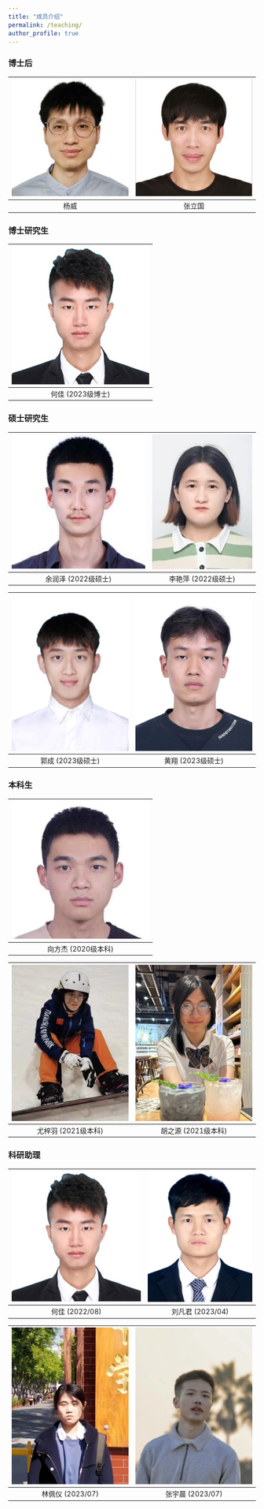 ```yaml
---
title: "成员介绍"
permalink: /teaching/
author_profile: true
---
```



### 博士后

| ![yw.jpg](/images/People/yw.jpg) | ![zlg.jpg](/images/People/zlg.jpg) |
|:--------:|:-------:|
| 杨威   | 张立国   | 

### 博士研究生

| ![hj.jpg](/images/People/hj.jpg) | 
| :-------: | 
| 何佳 (2023级博士)     | 

### 硕士研究生

| ![yrz](/images/People/yrz.jpg) | ![lyp-1.jpg](/images/People/lyp.jpg) | 
| :-------: | :-------: |
| 余润泽 (2022级硕士) |   李艳萍  (2022级硕士)    |

| ![gc.jpg](/images/People/gc.jpg) | ![hx.jpg](/images/People/hx.jpg) | 
| :-------: | :-------: |
|   郭成 (2023级硕士)   |  黄翔 (2023级硕士)  |

### 本科生

| ![xfj.jpg](/images/People/xfj.jpg) | 
| :-------: | 
|   向方杰 (2020级本科)   | 

| ![yzy.jpg](/images/People/yzy.jpg) | ![hzy.jpg](/images/People/hzy.jpg) | 
| :-------: | :-------: |
|   尤梓羽 (2021级本科)   |  胡之源 (2021级本科)   |


### 科研助理

| ![hj-1.jpg](/images/People/hj.jpg) | ![lfj-1.jpg](/images/People/lfj.png) | 
| :-------: | :-------: |
| 何佳 (2022/08)     |   刘凡君 (2023/04)  |

| ![lpy-1.jpg](/images/People/lpy-1.jpg) | ![zyc.jpg](/images/People/zyc.jpg) | 
| :-------: | :-------: |
|   林佩仪 (2023/07)   |  张宇晨 (2023/07)   |
